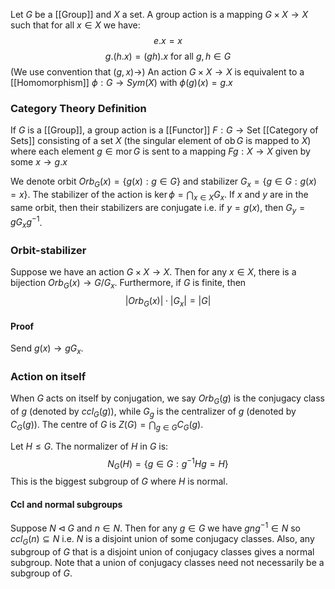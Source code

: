 Let $G$ be a [[Group]] and $X$ a set.
A group action is a mapping $G\times X\to X$ 
such that for all $x\in X$ we have:
$$
e.x=x
$$
$$
g.(h.x) = (gh).x \text{ for all }g,h\in G
$$
(We use convention that $(g,x)\to$)
An action $G\times X\to X$ is equivalent to a [[Homomorphism]] $\phi:G\to Sym (X)$ 
with $\phi(g)(x)=g.x$
### Category Theory Definition
If $G$ is a [[Group]], a group action is a [[Functor]] $F:G\to \mathrm{Set}$ [[Category of Sets]]
consisting of a set $X$ (the singular element of $\operatorname{ob}G$ is mapped to $X$)
where each element $g\in \operatorname{mor}G$ is sent to a mapping $Fg:X\to X$ 
given by some $x \to g.x$




We denote orbit $Orb_G(x)=\{g(x):g\in G\}$ and stabilizer $G_x=\{g\in G : g(x)=x\}$. 
The stabilizer of the action is $\ker\phi=\bigcap_{x\in X}G_x$. 
If $x$ and $y$ are in the same orbit, 
then their stabilizers are conjugate i.e. if $y=g(x)$, then $G_{y}=gG_xg^{-1}$.

### Orbit-stabilizer 
Suppose we have an action $G\times X\to X$. Then for any $x\in X$, there is a bijection $Orb_G(x)\to G/G_x$. Furthermore, if $G$ is finite, then
$$|Orb_G(x)|\cdot |G_x|=|G|$$
#### Proof
Send $g(x)\to gG_x$.

### Action on itself
When $G$ acts on itself by conjugation, we say $Orb_G(g)$ is the conjugacy class of $g$ (denoted by $ccl_G(g)$), while $G_g$ is the centralizer of $g$ (denoted by $C_G(g)$). The centre of $G$ is $Z(G)=\bigcap_{g\in G}C_G(g)$.

Let $H\leq G$. The normalizer of $H$ in $G$ is: 
$$N_G(H)=\{g\in G: g^{-1}Hg=H\}$$
This is the biggest subgroup of $G$ where $H$ is normal.
#### Ccl and normal subgroups
Suppose $N\triangleleft G$ and $n\in N$. Then for any $g\in G$ we have $gng^{-1}\in N$ so $ccl_G(n)\subseteq N$ i.e. $N$ is a disjoint union of some conjugacy classes. 
Also, any subgroup of $G$ that is a disjoint union of conjugacy classes gives a normal subgroup. Note that a union of conjugacy classes need not necessarily be a subgroup of $G$. 

